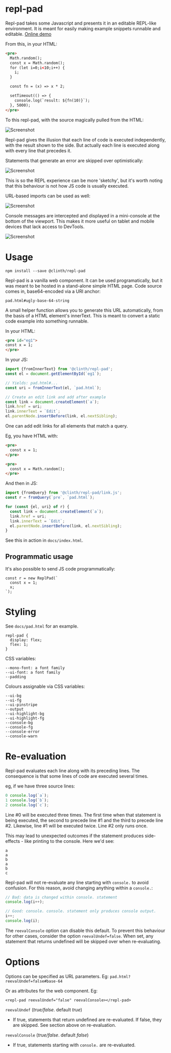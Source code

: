 # repl-pad

Repl-pad takes some Javascript and presents it in an editable REPL-like environment. It is meant for easily making example snippets runnable and editable. [Online demo](https://clinth.github.io/repl-pad/)

From this, in your HTML:
```html
<pre>
  Math.random();
  const x = Math.random();
  for (let i=0;i<10;i++) {
    i;
  }

  const fn = (x) => x * 2;

  setTimeout(() => {
    console.log(`result: ${fn(10)}`);
  }, 5000);
</pre>
```

To this repl-pad, with the source magically pulled from the HTML:

![Screenshot](docs/ss-1.webp)

Repl-pad gives the illusion that each line of code is executed independently, with the result shown to the side. But actually each line is executed along with every line that precedes it.

Statements that generate an error are skipped over optimistically:

![Screenshot](docs/ss-0.webp)

This is so the REPL experience can be more 'sketchy', but it's worth noting that this behaviour is not how JS code is usually executed.

URL-based imports can be used as well:

![Screenshot](docs/ss-2.webp)

Console messages are intercepted and displayed in a mini-console at the bottom of the viewport. This makes it more useful on tablet and mobile devices that lack access to DevTools.

![Screenshot](docs/ss-3.webp)

# Usage

```
npm install --save @clinth/repl-pad
```

Repl-pad is a vanilla web component. It can be used programatically, but it was meant to be hosted in a stand-alone simple HTML page. Code source comes in, base64-encoded via a URI anchor:

```
pad.html#ugly-base-64-string
```

A small helper function allows you to generate this URL automatically, from the basis of a HTML element's innerText. This is meant to convert a static code example into something runnable.

In your HTML:

```html
<pre id="eg1">
const x = 1;
</pre>
```

In your JS:

```js
import {fromInnerText} from '@clinth/repl-pad';
const el = document.getElementById(`eg1`);

// Yields: pad.html#...
const uri = fromInnerText(el, `pad.html`);

// Create an edit link and add after example
const link = document.createElement(`a`);
link.href = uri;
link.innerText = `Edit`;
el.parentNode.insertBefore(link, el.nextSibling);
```

One can add edit links for all elements that match a query.

Eg, you have HTML with:

```html
<pre>
  const x = 1;
</pre>

<pre>
  const x = Math.random();
</pre>
```

And then in JS:

```js
import {fromQuery} from '@clinth/repl-pad/link.js';
const r = fromQuery(`pre`, `pad.html`);

for (const {el, uri} of r) {
  const link = document.createElement(`a`);
  link.href = uri;
  link.innerText = `Edit`;
  el.parentNode.insertBefore(link, el.nextSibling);
}
```

See this in action in `docs/index.html`.

## Programmatic usage

It's also possible to send JS code programmatically:

```
const r = new ReplPad(`
  const x = 1;
  x;
`);
```

# Styling

See `docs/pad.html` for an example.

```
repl-pad {
  display: flex;
  flex: 1;
}
```

CSS variables:

```
--mono-font: a font family
--ui-font: a font family
--padding
```

Colours assignable via CSS variables:

```
--ui-bg
--ui-fg
--ui-pinstripe
--output
--ui-highlight-bg
--ui-highlight-fg
--console-bg
--console-fg
--console-error
--console-warn
```

# Re-evaluation

Repl-pad evaluates each line along with its preceding lines. The consequence is that some lines of code are executed several times.

eg, if we have three source lines:

```js
0 console.log(`a`);
1 console.log(`b`);
2 console.log(`c`);
```

Line #0 will be executed three times. The first time when that statement is being executed, the second to precede line #1 and the third to precede line #2. Likewise, line #1 will be executed twice. Line #2 only runs once.

This may lead to unexpected outcomes if the statement produces side-effects - like printing to the console. Here we'd see:

```
a
a
b
a
b
c
```

Repl-pad will not re-evaluate any line starting with `console.` to avoid confusion. For this reason, avoid changing anything within a `console.`:

```js
// Bad: data is changed within console. statement
console.log(i++);

// Good: console. console. statement only produces console output.
i++;
console.log(i);
```

The `reevalConsole` option can disable this default. To prevent this behaviour for other cases, consider the option `reevalUndef=false`. When set, any statement that returns undefined will be skipped over when re-evaluating.

# Options

Options can be specified as URL parameters. Eg:
`pad.html?reevalUndef=false#base-64`

Or as attributes for the web component. Eg:
```
<repl-pad reevalUndef="false" reevalConsole></repl-pad>
```

`reevalUndef` (_true/false_. default _true_)
* If true, statements that return undefined are re-evaluated. If false, they are skipped. See section above on re-evaluation.

`reevalConsole` (_true/false_. default _false_)
* If true, statements starting with `console.` are re-evaluated.